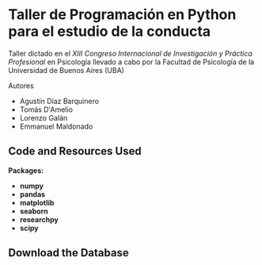 # Taller de Programación en Python para el estudio de la conducta

Taller dictado en el *XIII Congreso Internacional de Investigación y Práctica Profesional* en Psicología llevado a cabo por la Facultad de Psicología de la Universidad de Buenos Aires (UBA)

Autores
- Agustín Díaz Barquinero
- Tomás D'Amelio
- Lorenzo Galán
- Emmanuel Maldonado

## Code and Resources Used
**Packages:** 
  - **numpy**
  - **pandas**
  - **matplotlib**
  - **seaborn**
  - **researchpy**
  - **scipy**

## Download the Database

